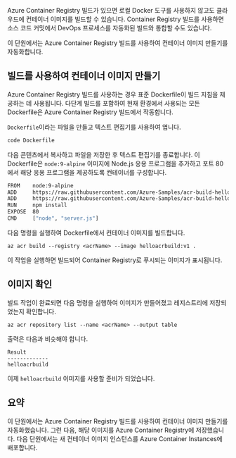 Azure Container Registry 빌드가 있으면 로컬 Docker 도구를 사용하지 않고도 클라우드에 컨테이너 이미지를 빌드할 수 있습니다. Container Registry 빌드를 사용하면 소스 코드 커밋에서 DevOps 프로세스를 자동화된 빌드와 통합할 수도 있습니다.

이 단원에서는 Azure Container Registry 빌드를 사용하여 컨테이너 이미지 만들기를 자동화합니다.

## <a name="create-a-container-image-with-build"></a>빌드를 사용하여 컨테이너 이미지 만들기

Azure Container Registry 빌드를 사용하는 경우 표준 Dockerfile이 빌드 지침을 제공하는 데 사용됩니다. 다단계 빌드를 포함하여 현재 환경에서 사용되는 모든 Dockerfile은 Azure Container Registry 빌드에서 작동합니다.

`Dockerfile`이라는 파일을 만들고 텍스트 편집기를 사용하여 엽니다.

```bash
code Dockerfile
```

다음 콘텐츠에서 복사하고 파일을 저장한 후 텍스트 편집기를 종료합니다. 이 Dockerfile은 `node:9-alpine` 이미지에 Node.js 응용 프로그램을 추가하고 포트 80에서 해당 응용 프로그램을 제공하도록 컨테이너를 구성합니다.

```bash
FROM    node:9-alpine
ADD     https://raw.githubusercontent.com/Azure-Samples/acr-build-helloworld-node/master/package.json /
ADD     https://raw.githubusercontent.com/Azure-Samples/acr-build-helloworld-node/master/server.js /
RUN     npm install
EXPOSE  80
CMD     ["node", "server.js"]
```

다음 명령을 실행하여 Dockerfile에서 컨테이너 이미지를 빌드합니다.

```azurecli
az acr build --registry <acrName> --image helloacrbuild:v1 .
```

이 작업을 실행하면 빌드되어 Container Registry로 푸시되는 이미지가 표시됩니다.

## <a name="verify-the-image"></a>이미지 확인

빌드 작업이 완료되면 다음 명령을 실행하여 이미지가 만들어졌고 레지스트리에 저장되었는지 확인합니다.

```azurecli
az acr repository list --name <acrName> --output table
```

출력은 다음과 비슷해야 합니다.

```console
Result
-------------
helloacrbuild
```

이제 `helloacrbuild` 이미지를 사용할 준비가 되었습니다.

## <a name="summary"></a>요약

이 단원에서는 Azure Container Registry 빌드를 사용하여 컨테이너 이미지 만들기를 자동화했습니다. 그런 다음, 해당 이미지를 Azure Container Registry에 저장했습니다. 다음 단원에서는 새 컨테이너 이미지 인스턴스를 Azure Container Instances에 배포합니다.